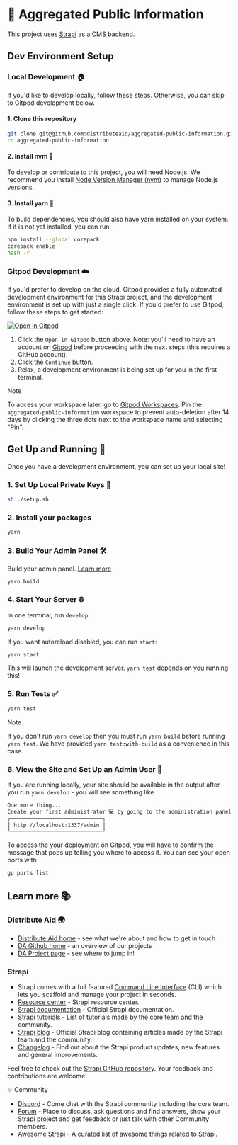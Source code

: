 # 🚀 Aggregated Public Information

This project uses [Strapi](https://strapi.io) as a CMS backend.

## Dev Environment Setup

### Local Development 🏠

If you'd like to develop locally, follow these steps. Otherwise, you can skip to Gitpod development below.

#### 1. Clone this repository

```sh
git clone git@github.com:distributeaid/aggregated-public-information.git
cd aggregated-public-information
```

#### 2. Install nvm 🔧

To develop or contribute to this project, you will need Node.js. We recommend you install [Node Version Manager (nvm)](https://github.com/nvm-sh/nvm?tab=readme-ov-file#installing-and-updating) to manage Node.js versions.

#### 3. Install yarn 🧶

To build dependencies, you should also have yarn installed on your system.
If it is not yet installed, you can run:

```sh
npm install --global corepack
corepack enable
hash -r
```

### Gitpod Development ☁️

If you'd prefer to develop on the cloud, Gitpod provides a fully automated development environment for this Strapi project, and the development environment is set up with just a single click. If you'd prefer to use Gitpod, follow these steps to get started:

[![Open in Gitpod](https://gitpod.io/button/open-in-gitpod.svg)](https://gitpod.io/#https://github.com/distributeaid/aggregated-public-information)

1. Click the `Open in Gitpod` button above. Note: you'll need to have an account on [Gitpod](https://gitpod.io/login/) before proceeding with the next steps (this requires a GitHub account).
2. Click the `Continue` button.
3. Relax, a development environment is being set up for you in the first terminal.

> [!NOTE]
> To access your workspace later, go to [Gitpod Workspaces](https://gitpod.io/workspaces). Pin the `aggregated-public-information` workspace to prevent auto-deletion after 14 days by clicking the three dots next to the workspace name and selecting "Pin".

## Get Up and Running 🚀

Once you have a development environment, you can set up your local site!

### 1. Set Up Local Private Keys 🔑

```sh
sh ./setup.sh
```

### 2. Install your packages

```sh
yarn
```

### 3. Build Your Admin Panel 🛠️

Build your admin panel. [Learn more](https://docs.strapi.io/dev-docs/cli#strapi-build)

```
yarn build
```

### 4. Start Your Server 🌐

In one terminal, run `develop`:

```sh
yarn develop
```

If you want autoreload disabled, you can run `start`:

```sh
yarn start
```

This will launch the development server. `yarn test` depends on you running this!

### 5. Run Tests ✅

```sh
yarn test
```

> [!NOTE]
> If you don't run `yarn develop` then you must run `yarn build` before running `yarn test`. We have provided `yarn test:with-build` as a convenience in this case.

### 6. View the Site and Set Up an Admin User 👤

If you are running locally, your site should be available in the output after you run `yarn develop` - you will see something like

```sh
One more thing...
Create your first administrator 💻 by going to the administration panel at:
┌─────────────────────────────┐
│ http://localhost:1337/admin │
└─────────────────────────────┘
```

To access the your deployment on Gitpod, you will have to confirm the message that pops up telling you where to access it. You can see your open ports with

```sh
gp ports list
```

## Learn more 📚

### Distribute Aid 🌍

- [Distribute Aid home](https://distributeaid.org/) - see what we're about and how to get in touch
- [DA Github home](https://github.com/distributeaid) - an overview of our projects
- [DA Project page](https://github.com/orgs/distributeaid/projects) - see where to jump in!

### Strapi

- Strapi comes with a full featured [Command Line Interface](https://docs.strapi.io/dev-docs/cli) (CLI) which lets you scaffold and manage your project in seconds.
- [Resource center](https://strapi.io/resource-center) - Strapi resource center.
- [Strapi documentation](https://docs.strapi.io) - Official Strapi documentation.
- [Strapi tutorials](https://strapi.io/tutorials) - List of tutorials made by the core team and the community.
- [Strapi blog](https://strapi.io/blog) - Official Strapi blog containing articles made by the Strapi team and the community.
- [Changelog](https://strapi.io/changelog) - Find out about the Strapi product updates, new features and general improvements.

Feel free to check out the [Strapi GitHub repository](https://github.com/strapi/strapi). Your feedback and contributions are welcome!

✨ Community

- [Discord](https://discord.strapi.io) - Come chat with the Strapi community including the core team.
- [Forum](https://forum.strapi.io/) - Place to discuss, ask questions and find answers, show your Strapi project and get feedback or just talk with other Community members.
- [Awesome Strapi](https://github.com/strapi/awesome-strapi) - A curated list of awesome things related to Strapi.
